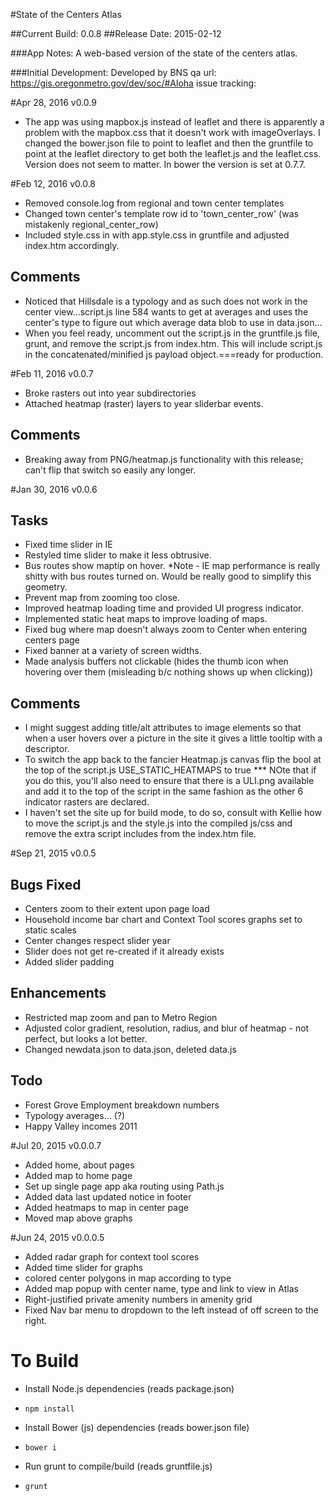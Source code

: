 #State of the Centers Atlas

##Current Build: 0.0.8
##Release Date: 2015-02-12

###App Notes:
A web-based version of the state of the centers atlas.

###Initial Development: 
	Developed by BNS
	qa url: https://gis.oregonmetro.gov/dev/soc/#Aloha
	issue tracking: 

#Apr 28, 2016 v0.0.9

* The app was using mapbox.js instead of leaflet and there is apparently a problem with the mapbox.css that it doesn't work with imageOverlays.  I changed the bower.json file to point to leaflet and then the gruntfile to point at the leaflet directory to get both the leaflet.js and the leaflet.css. Version does not seem to matter. In bower the version is set at 0.7.7.

#Feb 12, 2016 v0.0.8

* Removed console.log from regional and town center templates
* Changed town center's template row id to 'town_center_row' (was mistakenly regional_center_row)
* Included style.css in with app.style.css in gruntfile and adjusted index.htm accordingly.

## Comments

* Noticed that Hillsdale is a typology and as such does not work in the center view...script.js line 584 wants to get at averages and uses the center's type to figure out which average data blob to use in data.json...
* When you feel ready, uncomment out the script.js in the gruntfile.js file, grunt, and remove the script.js from index.htm.  This will include script.js in the concatenated/minified js payload object.===ready for production.

#Feb 11, 2016 v0.0.7

* Broke rasters out into year subdirectories
* Attached heatmap (raster) layers to year sliderbar events.

## Comments
* Breaking away from PNG/heatmap.js functionality with this release; can't flip that switch so easily any longer.

#Jan 30, 2016 v0.0.6
## Tasks

* Fixed time slider in IE
* Restyled time slider to make it less obtrusive.
* Bus routes show maptip on hover.  *Note - IE map performance is really shitty with bus routes turned on.  Would be really good to simplify this geometry.
* Prevent map from zooming too close.
* Improved heatmap loading time and provided UI progress indicator.
* Implemented static heat maps to improve loading of maps.
* Fixed bug where map doesn't always zoom to Center when entering centers page 
* Fixed banner at a variety of screen widths. 
* Made analysis buffers not clickable (hides the thumb icon when hovering over them (misleading b/c nothing shows up when clicking))

## Comments

* I might suggest adding title/alt attributes to image elements so that when a user hovers over a picture in the site it gives a little tooltip with a descriptor.
* To switch the app back to the fancier Heatmap.js canvas flip the bool at the top of the script.js USE_STATIC_HEATMAPS to true *** NOte that if you do this, you'll also need to ensure that there is a ULI.png available and add it to the top of the script in the same fashion as the other 6 indicator rasters are declared.
* I haven't set the site up for build mode, to do so, consult with Kellie how to move the script.js and the style.js into the compiled js/css and remove the extra script includes from the index.htm file.

#Sep 21, 2015 v0.0.5

## Bugs Fixed
- Centers zoom to their extent upon page load
- Household income bar chart and Context Tool scores graphs set to static scales
- Center changes respect slider year
- Slider does not get re-created if it already exists
- Added slider padding

## Enhancements
- Restricted map zoom and pan to Metro Region
- Adjusted color gradient, resolution, radius, and blur of heatmap - not perfect, but looks a lot better.
- Changed newdata.json to data.json, deleted data.js

## Todo
- Forest Grove Employment breakdown numbers
- Typology averages... (?)
- Happy Valley incomes 2011

#Jul 20, 2015 v0.0.0.7

- Added home, about pages
- Added map to home page
- Set up single page app aka routing using Path.js
- Added data last updated notice in footer
- Added heatmaps to map in center page
- Moved map above graphs


#Jun 24, 2015 v0.0.0.5

- Added radar graph for context tool scores
- Added time slider for graphs
- colored center polygons in map according to type
- Added map popup with center name, type and link to view in Atlas
- Right-justified private amenity numbers in amenity grid
- Fixed Nav bar menu to dropdown to the left instead of off screen to the right.

# To Build

* Install Node.js dependencies (reads package.json)
* `npm install `

* Install Bower (js) dependencies (reads bower.json file)
* `bower i`

* Run grunt to compile/build (reads gruntfile.js)
* `grunt`

